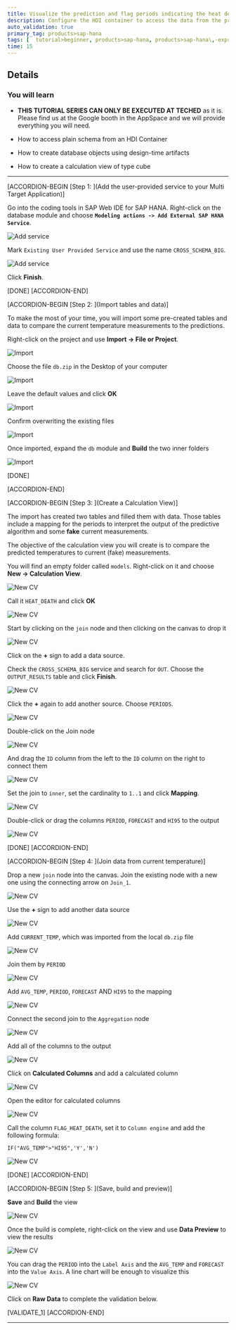 ```yaml
---
title: Visualize the prediction and flag periods indicating the heat death of the universe
description: Configure the HDI container to access the data from the predictive model and create a calculation view to compare the prediction with actual measurements
auto_validation: true
primary_tag: products>sap-hana
tags: [  tutorial>beginner, products>sap-hana, products>sap-hana\,-express-edition, products>sap-web-ide ]
time: 15
---
```



## Details
### You will learn  
  - **THIS TUTORIAL SERIES CAN ONLY BE EXECUTED AT TECHED**  as it is. Please find us at the Google booth in the AppSpace and we will provide everything you will need.

  - How to access plain schema from an HDI Container
  - How to create database objects using design-time artifacts
  - How to create a calculation view of type cube


---

[ACCORDION-BEGIN [Step 1: ](Add the user-provided service to your Multi Target Application)]

Go into the coding tools in SAP Web IDE for SAP HANA. Right-click on the database module and choose **`Modeling actions -> Add External SAP HANA Service`**.

![Add service](1.png)

Mark `Existing User Provided Service` and use the name `CROSS_SCHEMA_BIG`.

![Add service](2.png)

Click **Finish**.

[DONE]
[ACCORDION-END]

[ACCORDION-BEGIN [Step 2: ](Import tables and data)]

To make the most of your time, you will import some pre-created tables and data to compare the current temperature measurements to the predictions.

Right-click on the project and use **Import -> File or Project**.

![Import](3.png)

Choose the file `db.zip` in the Desktop of your computer

![Import](4.png)

Leave the default values and click **OK**

![Import](5.png)

Confirm overwriting the existing files

![Import](6.png)

Once imported, expand the `db` module and **Build** the two inner folders

![Import](7.png)

[DONE]

[ACCORDION-END]


[ACCORDION-BEGIN [Step 3: ](Create a Calculation View)]

The import has created two tables and filled them with data. Those tables include a mapping for the periods to interpret the output of the predictive algorithm and some **fake** current measurements.

The objective of the calculation view you will create is to compare the predicted temperatures to current (fake) measurements.

You will find an empty folder called `models`. Right-click on it and choose **New -> Calculation View**.

![New CV](8.png)

Call it `HEAT_DEATH` and click **OK**

![New CV](9.png)

Start by clicking on the `join` node and then clicking on the canvas to drop it

![New CV](1.gif)

Click on the **+** sign to add a data source.

Check the `CROSS_SCHEMA_BIG` service and search for `OUT`. Choose the `OUTPUT_RESULTS` table and click **Finish**.

![New CV](10.png)

Click the **+** again to add another source. Choose `PERIODS`.

![New CV](11.png)

Double-click on the Join node

![New CV](12.png)

And drag the `ID` column from the left to the `ID` column on the right to connect them

![New CV](2.gif)

Set the join to `inner`, set the cardinality to `1..1` and click **Mapping**.

![New CV](13.png)

Double-click or drag the columns `PERIOD`, `FORECAST` and `HI95` to the output

![New CV](14.png)

[DONE]
[ACCORDION-END]

[ACCORDION-BEGIN [Step 4: ](Join data from current temperature)]

Drop a new `join` node into the canvas. Join the existing node with a new one using the connecting arrow on `Join_1`.

![New CV](3.gif)

Use the **+** sign to add another data source

![New CV](15.png)

Add `CURRENT_TEMP`, which was imported from the local `db.zip` file

![New CV](16.png)

Join them by `PERIOD`

![New CV](18.png)

Add `AVG_TEMP`, `PERIOD`, `FORECAST` AND `HI95` to the mapping

![New CV](19.png)

Connect the second join to the `Aggregation` node

![New CV](20.png)

Add all of the columns to the output

![New CV](21.png)

Click on **Calculated Columns** and add a calculated column

![New CV](22.png)

Open the editor for calculated columns

![New CV](23.png)

Call the column `FLAG_HEAT_DEATH`, set it to `Column engine` and add the following formula:

```text
IF("AVG_TEMP">"HI95",'Y','N')
```
![New CV](24.png)

[DONE]
[ACCORDION-END]

[ACCORDION-BEGIN [Step 5: ](Save, build and preview)]

**Save** and **Build** the view

![New CV](25.png)

Once the build is complete, right-click on the view and use **Data Preview** to view the results

![New CV](26.png)

You can drag the `PERIOD` into the `Label Axis` and the `AVG_TEMP` and `FORECAST` into the `Value Axis`. A line chart will be enough to visualize this

![New CV](27.png)

Click on **Raw Data** to complete the validation below.


[VALIDATE_1]
[ACCORDION-END]

---
